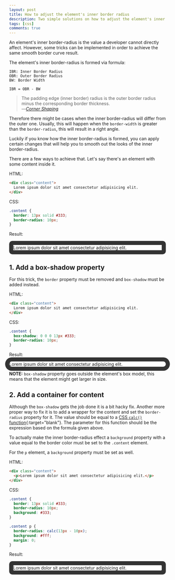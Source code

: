 ```yaml
---
layout: post
title: How to adjust the element's inner border radius
description: Two simple solutions on how to adjust the element's inner border radius with CSS
tags: [css]
comments: true
---
```


An element's inner border-radius is the value a developer cannot directly affect. However, some tricks can be implemented in order to achieve the same smooth border curve result.

The element's inner border-radius is formed via formula:

```
IBR: Inner Border Radius
OBR: Outer Border Radius
BW: Border Width

IBR = OBR - BW
```

<blockquote>
	The padding edge (inner border) radius is the outer border radius minus the corresponding border thickness.
	<br />
	&mdash;<cite><a href="https://www.w3.org/TR/css-backgrounds-3/#corner-shaping
" target="_blank">Corner Shaping</a></cite>

</blockquote>

Therefore there might be cases when the inner border-radius will differ from the outer one. Usually, this will happen when the `border-width` is greater than the `border-radius`, this will result in a right angle.

Luckily if you know how the inner border-radius is formed, you can apply certain changes that will help you to smooth out the looks of the inner border-radius.

There are a few ways to achieve that. Let's say there's an element with some content inside it.

HTML:
```html
<div class="content">
  Lorem ipsum dolor sit amet consectetur adipisicing elit.
</div>
```

CSS:
```css
.content {
  border: 13px solid #333;
  border-radius: 10px;
}
```

Result:
<div style="border: 13px solid #333;border-radius: 10px">
  Lorem ipsum dolor sit amet consectetur adipisicing elit.
</div>


## 1. Add a box-shadow property
For this trick, the `border` property must be removed and `box-shadow` must be added instead.

HTML:
```html
<div class="content">
  Lorem ipsum dolor sit amet consectetur adipisicing elit.
</div>
```

CSS:
```css
.content {
  box-shadow: 0 0 0 13px #333;
  border-radius: 10px;
}
```

Result:
<div style="border-radius: 10px;box-shadow: 0 0 0 13px #333">
  Lorem ipsum dolor sit amet consectetur adipisicing elit.
</div>

**NOTE:** `box-shadow` property goes outside the element's box model, this means that the element might get larger in size.

## 2. Add a container for content
Although the `box-shadow` gets the job done it is a bit hacky fix. Another more proper way to fix it is to add a wrapper for the content and set the `border-radius` property for it.
The value should be equal to a [CSS `calc()` function](https://developer.mozilla.org/en-US/docs/Web/CSS/calc){:target="blank"}. The parameter for this function should be the expression based on the formula given above.

To actually make the inner border-radius effect a `background` property with a value equal to the border color must be set to the `.content` element.

For the `p` element, a `background` property must be set as well.

HTML:
```html
<div class="content">
  <p>Lorem ipsum dolor sit amet consectetur adipisicing elit.</p>
</div>
```

CSS:
```css
.content {
  border: 13px solid #333;
  border-radius: 10px;
  background: #333;
}

.content p {
  border-radius: calc(13px - 10px);
  background: #fff;
  margin: 0;
}
```

Result:
<div style="border: 13px solid #333;border-radius: 10px;background: #333">
  <p style="border-radius: calc(13px - 10px);background: #fff;margin: 0">Lorem ipsum dolor sit amet consectetur adipisicing elit.</p>
</div>




